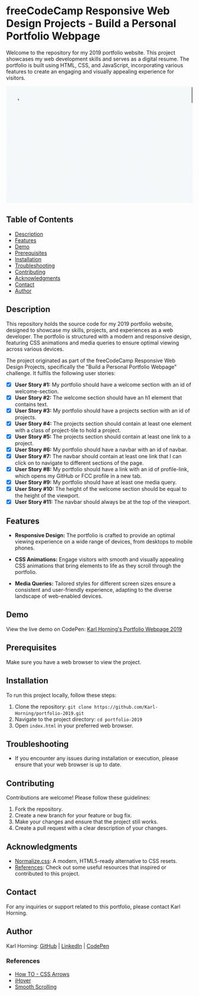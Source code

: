 # freeCodeCamp Responsive Web Design Projects - Build a Personal Portfolio Webpage

Welcome to the repository for my 2019 portfolio website. This project showcases my web development skills and serves as a digital resume. The portfolio is built using HTML, CSS, and JavaScript, incorporating various features to create an engaging and visually appealing experience for visitors.

![Preview Image](./src/img/portfolio-preview.gif)

## Table of Contents

- [Description](#description)
- [Features](#features)
- [Demo](#demo)
- [Prerequisites](#prerequisites)
- [Installation](#installation)
- [Troubleshooting](#troubleshooting)
- [Contributing](#contributing)
- [Acknowledgments](#acknowledgments)
- [Contact](#contact)
- [Author](#author)

## Description

This repository holds the source code for my 2019 portfolio website, designed to showcase my skills, projects, and experiences as a web developer. The portfolio is structured with a modern and responsive design, featuring CSS animations and media queries to ensure optimal viewing across various devices.

The project originated as part of the freeCodeCamp Responsive Web Design Projects, specifically the "Build a Personal Portfolio Webpage" challenge. It fulfils the following user stories:

- [x] **User Story #1:** My portfolio should have a welcome section with an id of welcome-section.
- [x] **User Story #2:** The welcome section should have an h1 element that contains text.
- [x] **User Story #3:** My portfolio should have a projects section with an id of projects.
- [x] **User Story #4:** The projects section should contain at least one element with a class of project-tile to hold a project.
- [x] **User Story #5:** The projects section should contain at least one link to a project.
- [x] **User Story #6:** My portfolio should have a navbar with an id of navbar.
- [x] **User Story #7:** The navbar should contain at least one link that I can click on to navigate to different sections of the page.
- [x] **User Story #8:** My portfolio should have a link with an id of profile-link, which opens my GitHub or FCC profile in a new tab.
- [x] **User Story #9:** My portfolio should have at least one media query.
- [x] **User Story #10:** The height of the welcome section should be equal to the height of the viewport.
- [x] **User Story #11:** The navbar should always be at the top of the viewport.

## Features

- **Responsive Design:** The portfolio is crafted to provide an optimal viewing experience on a wide range of devices, from desktops to mobile phones.
  
- **CSS Animations:** Engage visitors with smooth and visually appealing CSS animations that bring elements to life as they scroll through the portfolio.

- **Media Queries:** Tailored styles for different screen sizes ensure a consistent and user-friendly experience, adapting to the diverse landscape of web-enabled devices.

## Demo

View the live demo on CodePen: [Karl Horning's Portfolio Webpage 2019](https://codepen.io/karlhorning/pen/JjzdxbM)

## Prerequisites

Make sure you have a web browser to view the project.

## Installation

To run this project locally, follow these steps:

1. Clone the repository: `git clone https://github.com/Karl-Horning/portfolio-2019.git`
2. Navigate to the project directory: `cd portfolio-2019`
3. Open `index.html` in your preferred web browser.

## Troubleshooting

- If you encounter any issues during installation or execution, please ensure that your web browser is up to date.

## Contributing

Contributions are welcome! Please follow these guidelines:

1. Fork the repository.
2. Create a new branch for your feature or bug fix.
3. Make your changes and ensure that the project still works.
4. Create a pull request with a clear description of your changes.

## Acknowledgments

- [Normalize.css](https://necolas.github.io/normalize.css/): A modern, HTML5-ready alternative to CSS resets.
- [References](#references): Check out some useful resources that inspired or contributed to this project.

## Contact

For any inquiries or support related to this portfolio, please contact Karl Horning.

## Author

Karl Horning: [GitHub](https://github.com/Karl-Horning/) | [LinkedIn](https://www.linkedin.com/in/karl-horning/) | [CodePen](https://codepen.io/karlhorning)

### References

- [How TO - CSS Arrows](https://www.w3schools.com/howto/howto_css_arrows.asp)
- [iHover](http://gudh.github.io/ihover/dist/)
- [Smooth Scrolling](https://css-tricks.com/snippets/jquery/smooth-scrolling/)
